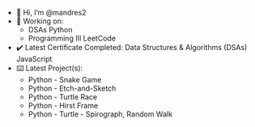 - 👋 Hi, I’m @mandres2
- 📖 Working on: 
    * DSAs Python
    * Programming III LeetCode
- ✔️ Latest Certificate Completed: Data Structures & Algorithms (DSAs) JavaScript
- ⌨️ Latest Project(s):
    * Python - Snake Game
    * Python - Etch-and-Sketch
    * Python - Turtle Race
    * Python - Hirst Frame
    * Python - Turtle - Spirograph, Random Walk

<!---
mandres2/mandres2 is a ✨ special ✨ repository because its `README.md` (this file) appears on your GitHub profile.
You can click the Preview link to take a look at your changes.
--->
